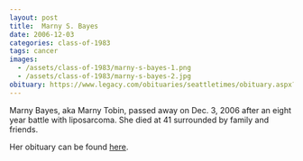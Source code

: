 ```yaml
---
layout: post
title:  Marny S. Bayes
date: 2006-12-03
categories: class-of-1983
tags: cancer
images:
  - /assets/class-of-1983/marny-s-bayes-1.png
  - /assets/class-of-1983/marny-s-bayes-2.jpg
obituary: https://www.legacy.com/obituaries/seattletimes/obituary.aspx?n=Marny-Tobin&pid=20169717
---
```

Marny Bayes, aka Marny Tobin, passed away on Dec. 3, 2006 after an eight year battle with liposarcoma. She died at 41 surrounded by family and friends.

Her obituary can be found [here](https://www.legacy.com/obituaries/seattletimes/obituary.aspx?n=Marny-Tobin&pid=20169717).
